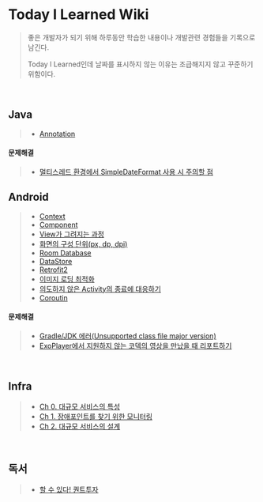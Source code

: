 # Today I Learned Wiki
>좋은 개발자가 되기 위해 하루동안 학습한 내용이나 개발관련 경험들을 기록으로 남긴다.
>
>Today I Learned인데 날짜를 표시하지 않는 이유는 조급해지지 않고 꾸준하기 위함이다.

<br/>

## Java
> - [Annotation](https://github.com/eia51/TIL/blob/main/Java/Study/Annotation.md)
#### 문제해결
> - [멀티스레드 환경에서 SimpleDateFormat 사용 시 주의할 점](https://github.com/eia51/TIL/blob/main/Java/TroubleShooting/caution_of_using_sdf_at_multi_thread.md)

## Android
> - [Context](https://github.com/eia51/TIL/blob/main/Android/Study/android_context.md)
> - [Component](https://github.com/eia51/TIL/blob/main/Android/Study/android_component.md)
> - [View가 그려지는 과정](https://github.com/eia51/TIL/blob/main/Android/Study/android_view.md)
> - [화면의 구성 단위(px, dp, dpi)](https://github.com/eia51/TIL/blob/main/Android/Study/android_view.md)
> - [Room Database](https://github.com/eia51/TIL/blob/main/Android/Study/android_room.md)
> - [DataStore](https://github.com/eia51/TIL/blob/main/Android/Study/android_datastore.md)
> - [Retrofit2](https://github.com/eia51/TIL/blob/main/Android/Study/android_retrofit.md)
> - [이미지 로딩 최적화](https://github.com/eia51/TIL/blob/main/Android/Study/android_optimize_image_loading.md)
> - [의도하지 않은 Activity의 종료에 대응하기](https://github.com/eia51/TIL/blob/main/Android/Study/prepare_unexpected_terminate.md)
> - [Coroutin](https://github.com/eia51/TIL/blob/main/Android/Study/android_coroutin.md)
#### 문제해결
> - [Gradle/JDK 에러(Unsupported class file major version)](https://github.com/eia51/TIL/blob/main/Android/TroubleShooting/unsupported_class_file_major_version.md)
> - [ExoPlayer에서 지원하지 않는 코덱의 영상을 만났을 때 리포트하기](https://github.com/eia51/TIL/blob/main/Android/TroubleShooting/android_valid_check_exo_codec.md)

<br/>

## Infra
> - [Ch 0. 대규모 서비스의 특성](https://github.com/eia51/TIL/blob/main/Infra/0_feature_of_large_scale_server.md)
> - [Ch 1. 장애포인트를 찾기 위한 모니터링](https://github.com/eia51/TIL/blob/main/Infra/1_monitoring_indicator_for_find_fail_point.md)
> - [Ch 2. 대규모 서비스의 설계](https://github.com/eia51/TIL/blob/main/Infra/2_large_scale_service_design.md)

<br/>

## 독서
> - [할 수 있다! 퀀트투자](https://github.com/eia51/TIL/blob/main/Reading/0_do_it_quant.md)

<br/>
